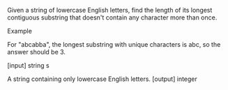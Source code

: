Given a string of lowercase English letters, find the length of its longest contiguous substring that doesn't contain any character more than once.

Example

For "abcabba", the longest substring with unique characters is abc, so the answer should be 3.

[input] string s

A string containing only lowercase English letters. [output] integer
